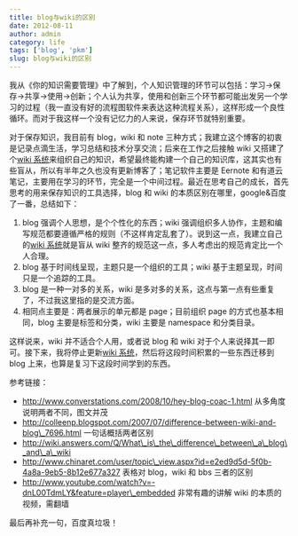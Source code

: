 ```yaml
---
title: blog与wiki的区别
date: 2012-08-11
author: admin
category: life
tags: ['blog', 'pkm']
slug: blog与wiki的区别
---
```


我从《你的知识需要管理》中了解到，个人知识管理的环节可以包括：学习-\>保存-\>共享-\>使用-\>创新；个人认为共享，使用和创新三个环节都可能出发另一个学习的过程（我一直没有好的流程图软件来表达这种流程关系），这样形成一个良性循环。而对于我这样一个没有记忆力的人来说，保存环节就特别重要。

对于保存知识，我目前有 blog，wiki 和 note 三种方式；我建立这个博客的初衷是记录点滴生活，学习总结和技术分享交流；后来在工作之后接触 wiki 又搭建了个[wiki 系统](http://wiki.xdays.me "xdays' wiki")来组织自己的知识，希望最终能构建一个自己的知识库，这其实也有些盲从，所以有半年之久也没有更新博客了；笔记软件主要是 Eernote 和有道云笔记，主要用在学习的环节，完全是一个中间过程。最近在思考自己的成长，首先思考的用来保存知识的工具选择，blog 和 wiki 的本质区别在哪里，google&百度了一番，总结如下：

1.  blog 强调个人思想，是个个性化的东西；wiki 强调组织多人协作，主题和编写规范都要遵循严格的规则（不这样肯定乱套了）。说到这一点，我建立自己的[wiki 系统](http://wiki.xdays.me "xdays' wiki")就是盲从 wiki 整齐的规范这一点，多人考虑出的规范肯定比一个人合理。
2.  blog 基于时间线呈现，主题只是一个组织的工具；wiki 基于主题呈现，时间只是一个追踪的工具。
3.  blog 是一种一对多的关系，wiki 是多对多的关系，这点与第一点有些重复了，不过我这里指的是交流方面。
4.  相同点主要是：两者展示的单元都是 page；目前组织 page 的方式也基本相同，blog 主要是标签和分类，wiki 主要是 namespace 和分类目录。

这样说来，wiki 并不适合个人用，或者说 blog 和 wiki 对于个人来说择其一即可。接下来，我将停止更新[wiki 系统](http://wiki.xdays.me "xdays' wiki")，然后将这段时间积累的一些东西迁移到 blog 上来，也算是复习下这段时间学到的东西。

参考链接：

- http://www.converstations.com/2008/10/hey-blog-coac-1.html
  从多角度说明两者不同，图文并茂
- http://colleenp.blogspot.com/2007/07/difference-between-wiki-and-blog\_7696.html
  一句话概括两者区别
- http://wiki.answers.com/Q/What\_is\_the\_difference\_between\_a\_blog\_and\_a\_wiki
- http://www.chinaret.com/user/topic\_view.aspx?id=e2ed9d5d-5f0b-4a8a-9eb5-8b12e677a327
  表格对 blog，wiki 和 bbs 三者的区别
- http://www.youtube.com/watch?v=-dnL00TdmLY&feature=player\_embedded
  非常有趣的讲解 wiki 的本质的视频，需翻墙

最后再补充一句，百度真垃圾！
